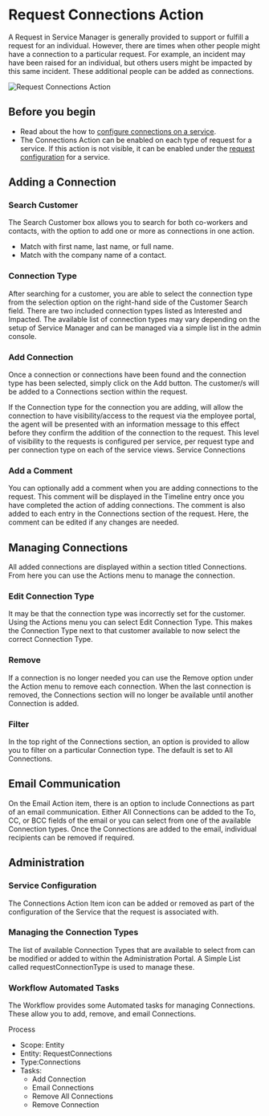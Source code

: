 # Request Connections Action
A Request in Service Manager is generally provided to support or fulfill a request for an individual. However, there are times when other people might have a connection to a particular request. For example, an incident may have been raised for an individual, but others users might be impacted by this same incident. These additional people can be added as connections.

![Request Connections Action](/_books/servicemanager-user-guide/images/request-connections-action.png)

## Before you begin

* Read about the how to [configure connections on a service](/servicemanager-user-guide/service-portfolio/services/service-connections).
* The Connections Action can be enabled on each type of request for a service.  If this action is not visible, it can be enabled under the [request configuration](/servicemanager-user-guide/service-portfolio/request-configuration#request-actions) for a service.

## Adding a Connection
### Search Customer
The Search Customer box allows you to search for both co-workers and contacts, with the option to add one or more as connections in one action.
* Match with first name, last name, or full name.
* Match with the company name of a contact.

### Connection Type
After searching for a customer, you are able to select the connection type from the selection option on the right-hand side of the Customer Search field. There are two included connection types listed as Interested and Impacted. The available list of connection types may vary depending on the setup of Service Manager and can be managed via a simple list in the admin console.

### Add Connection
Once a connection or connections have been found and the connection type has been selected, simply click on the Add button. The customer/s will be added to a Connections section within the request.

If the Connection type for the connection you are adding, will allow the connection to have visibility/access to the request via the employee portal, the agent will be presented with an information message to this effect before they confirm the addition of the connection to the request. This level of visibility to the requests is configured per service, per request type and per connection type on each of the service views. Service Connections

### Add a Comment
You can optionally add a comment when you are adding connections to the request. This comment will be displayed in the Timeline entry once you have completed the action of adding connections. The comment is also added to each entry in the Connections section of the request. Here, the comment can be edited if any changes are needed.

## Managing Connections
All added connections are displayed within a section titled Connections. From here you can use the Actions menu to manage the connection.

### Edit Connection Type
It may be that the connection type was incorrectly set for the customer. Using the Actions menu you can select Edit Connection Type. This makes the Connection Type next to that customer available to now select the correct Connection Type.

### Remove
If a connection is no longer needed you can use the Remove option under the Action menu to remove each connection. When the last connection is removed, the Connections section will no longer be available until another Connection is added.

### Filter
In the top right of the Connections section, an option is provided to allow you to filter on a particular Connection type. The default is set to All Connections.

## Email Communication
On the Email Action item, there is an option to include Connections as part of an email communication. Either All Connections can be added to the To, CC, or BCC fields of the email or you can select from one of the available Connection types. Once the Connections are added to the email, individual recipients can be removed if required.

## Administration

### Service Configuration
The Connections Action Item icon can be added or removed as part of the configuration of the Service that the request is associated with.

### Managing the Connection Types
The list of available Connection Types that are available to select from can be modified or added to within the Administration Portal. A Simple List called requestConnectionType is used to manage these. 

### Workflow Automated Tasks
The Workflow provides some Automated tasks for managing Connections. These allow you to add, remove, and email Connections.

Process

* Scope: Entity
* Entity: RequestConnections
* Type:Connections
* Tasks:
    * Add Connection
    * Email Connections
    * Remove All Connections
    * Remove Connection